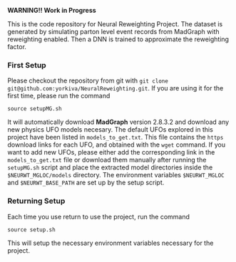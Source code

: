 **WARNING!! Work in Progress**

This is the code repository for Neural Reweighting Project. The dataset is generated by simulating parton level event records from MadGraph with reweighting enabled. Then a DNN is trained to approximate the reweighting factor.

### First Setup

Please checkout the repository from git with `git clone git@github.com:yorkiva/NeuralReweighting.git`. If you are using it for the first time, please run the command

```
source setupMG.sh
```

It will automatically download **MadGraph** version 2.8.3.2 and download any new physics UFO models necesary. The default UFOs explored in this project have been listed in `models_to_get.txt`. This file contains the `https` download links for each UFO, and obtained with the `wget` command. If you want to add new UFOs, please either add the corresponding link in the `models_to_get.txt` file or download them manually after running the `setupMG.sh` script and place the extracted model directories inside the `$NEURWT_MGLOC/models` directory. The environment variables `$NEURWT_MGLOC` and `$NEURWT_BASE_PATH` are set up by the setup script.

### Returning Setup

Each time you use return to use the project, run the command

```
source setup.sh
```

This will setup the necessary environment variables necessary for the project.
